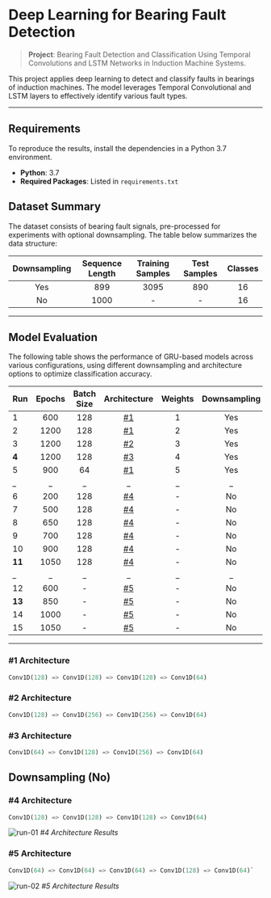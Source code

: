 # Deep Learning for Bearing Fault Detection
> **Project**: Bearing Fault Detection and Classification Using Temporal Convolutions and LSTM Networks in Induction Machine Systems.

This project applies deep learning to detect and classify faults in bearings of induction machines. The model leverages Temporal Convolutional and LSTM layers to effectively identify various fault types.

---

## Requirements
To reproduce the results, install the dependencies in a Python 3.7 environment.

- **Python**: 3.7
- **Required Packages**: Listed in `requirements.txt`

## Dataset Summary
The dataset consists of bearing fault signals, pre-processed for experiments with optional downsampling. The table below summarizes the data structure:

| Downsampling | Sequence Length | Training Samples | Test Samples | Classes |
| :---: | :---: | :---: | :---: | :---: |
| Yes | 899 | 3095 | 890 | 16 |
| No | 1000 | - | - | 16 |

---

## Model Evaluation
The following table shows the performance of GRU-based models across various configurations, using different downsampling and architecture options to optimize classification accuracy.

| Run | Epochs | Batch Size | Architecture | Weights | Downsampling | Accuracy |
| --- | :---: | :---: | :---: | :---: | :---: | :---: |
| 1 | 600 | 128 | [#1](#1-architecture) | 1 | Yes | 71.46% |
| 2 | 1200 | 128 | [#1](#1-architecture) | 2 | Yes | 84.26% |
| 3 | 1200 | 128 | [#2](#2-architecture) | 3 | Yes | 84.94% |
| **4** | 1200 | 128 | [#3](#3-architecture) | 4 | Yes | **87.52%** |
| 5 | 900 | 64 | [#1](#1-architecture) | 5 | Yes | 83.37% |
| _ | _ | _ | _ | _ | _ | _ |
| 6 | 200 | 128 | [#4](#4-architecture) | - | No | 71.35% |
| 7 | 500 | 128 | [#4](#4-architecture) | - | No | 94.65% |
| 8 | 650 | 128 | [#4](#4-architecture) | - | No | 95.37% |
| 9 | 700 | 128 | [#4](#4-architecture) | - | No | 95.48% |
| 10 | 900 | 128 | [#4](#4-architecture) | - | No | 95.62% |
| **11** | 1050 | 128 | [#4](#4-architecture) | - | No | **95.77%** |
| _ | _ | _ | _ | _ | _ | _ |
| 12 | 600 | - | [#5](#5-architecture) | - | No | 91.91% |
| **13** | 850 | - | [#5](#5-architecture) | - | No | **93.70%** |
| 14 | 1000 | - | [#5](#5-architecture) | - | No | 92.43% |
| 15 | 1050 | - | [#5](#5-architecture) | - | No | 92.43% |

---

### #1 Architecture

```python
Conv1D(128) => Conv1D(128) => Conv1D(128) => Conv1D(64)
```

### #2 Architecture

```python
Conv1D(128) => Conv1D(256) => Conv1D(256) => Conv1D(64)
```

### #3 Architecture

```python
Conv1D(64) => Conv1D(128) => Conv1D(256) => Conv1D(64)
```

## Downsampling (No)

### #4 Architecture

```python
Conv1D(128) => Conv1D(128) => Conv1D(128) => Conv1D(64)
```

<p>
    <img src="images/run-01.png" alt="run-01">
    <em>#4 Architecture Results</em>
</p>

### #5 Architecture

```python
Conv1D(64) => Conv1D(64) => Conv1D(64) => Conv1D(128) => Conv1D(64)`
 ```

<p>
    <img src="images/run-02.png" alt="run-02">
    <em>#5 Architecture Results</em>
</p>
